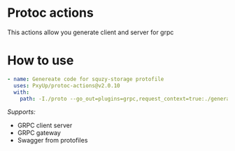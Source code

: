 # Protoc actions

This actions allow you generate client and server for grpc

# How to use

```yml
- name: Genereate code for squzy-storage protofile
  uses: PxyUp/protoc-actions@v2.0.10
  with:
    path: -I./proto --go_out=plugins=grpc,request_context=true:./generated proto/squzy-storage-proto/v1/service.proto
```

*Supports:*
- GRPC client server
- GRPC gateway
- Swagger from protofiles

